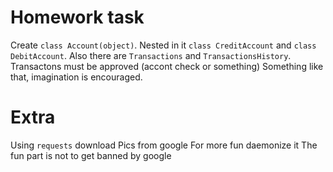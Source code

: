 # Homework task
Create `class Account(object)`. Nested in it `class CreditAccount` and `class DebitAccount`.
Also there are `Transactions` and `TransactionsHistory`.
Transactons must be approved (accont check or something)
Something like that, imagination is encouraged.

# Extra
Using `requests` download Pics from google
For more fun daemonize it
The fun part is not to get banned by google
